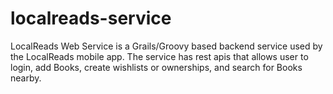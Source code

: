 localreads-service
==================

LocalReads Web Service is a Grails/Groovy based backend service used by the LocalReads mobile app. The service has rest 
apis that allows user to login, add Books, create wishlists or ownerships, and search for Books nearby.  
